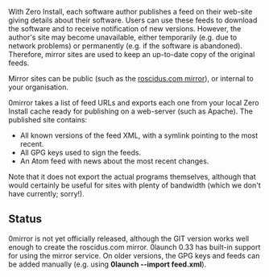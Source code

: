 <?xml version='1.0' encoding='utf-8'?>
<html lang="en">

<program name='0mirror'
	 author='Thomas Leonard'
	 git='http://repo.or.cz/w/0mirror.git'
	 license='GNU General Public License'>
<p>
With Zero Install, each software author publishes a feed on their web-site
giving details about their software. Users can use these feeds to download the
software and to receive notification of new versions. However, the author's site
may become unavailable, either temporarily (e.g. due to network problems) or
permanently (e.g. if the software is abandoned). Therefore, mirror sites are
used to keep an up-to-date copy of the original feeds.
</p>

<p>
Mirror sites can be public (such as the <a href='http://roscidus.com/0mirror/'>roscidus.com mirror</a>),
or internal to your organisation.
</p>

<p>
0mirror takes a list of feed URLs and exports each one from your local Zero
Install cache ready for publishing on a web-server (such as Apache). The
published site contains:
</p>

<ul>
 <li>All known versions of the feed XML, with a symlink pointing to the most recent.</li>
 <li>All GPG keys used to sign the feeds.</li>
 <li>An Atom feed with news about the most recent changes.</li>
</ul>

<p>
Note that it does not export the actual programs themselves, although that would certainly be useful
for sites with plenty of bandwidth (which we don't have currently; sorry!).
</p>

</program>

<h2>Status</h2>

<p>
0mirror is not yet officially released, although the GIT version works well enough to create the roscidus.com mirror.
0launch 0.33 has built-in support for using the mirror service. On older versions, the GPG keys and feeds can be added manually
(e.g. using <b>0launch --import feed.xml</b>).
</p>

</html>
